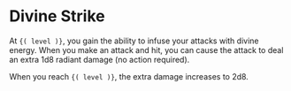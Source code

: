 # Divine Strike
At `{( level )}`, you gain the ability to infuse your attacks with divine energy.
When you make an attack and hit, you can cause the attack to deal an extra 1d8 radiant damage (no action required).

When you reach `{( level )}`, the extra damage increases to 2d8.
